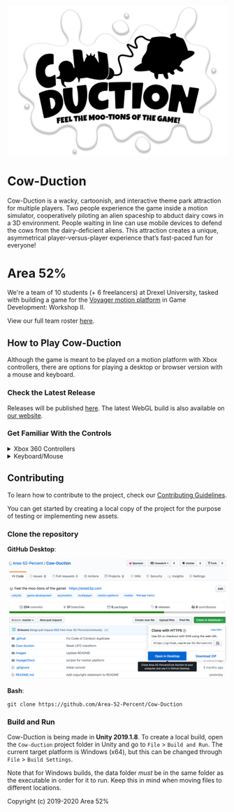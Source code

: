 ![Cow-Duction logo](Images/cow-duction-logo.png)

# Cow-Duction

Cow-Duction is a wacky, cartoonish, and interactive theme park attraction for multiple players. Two people experience the game inside a motion simulator, cooperatively piloting an alien spaceship to abduct dairy cows in a 3D environment. People waiting in line can use mobile devices to defend the cows from the dairy-deficient aliens. This attraction creates a unique, asymmetrical player-versus-player experience that’s fast-paced fun for everyone!

# Area 52%

We're a team of 10 students (+ 6 freelancers) at Drexel University, tasked with building a game for the [Voyager motion platform](https://vimeo.com/mosimlab) in Game Development: Workshop II. 

View our full team roster [here](https://www.area52p.com/team).

## How to Play Cow-Duction

Although the game is meant to be played on a motion platform with Xbox controllers, there are options for playing a desktop or browser version with a mouse and keyboard.

### Check the Latest Release

Releases will be published [here](https://github.com/kadeo13/Area52Percent/releases).
The latest WebGL build is also available on [our website](https://www.area52p.com/play).

### Get Familiar With the Controls

<details>
  <summary> Xbox 360 Controllers </summary>
  <p>
    <img src="Images/joystick-controls.png" alt="Joystick controls">
  </p>
</details>

<details>
  <summary> Keyboard/Mouse </summary>

* `W` Move forward
* `A` Move left
* `S` Move backward
* `D` Move right

* `Z` Move upward
* `C` Move downward
  
* `UpArrow`    Turn camera upward
* `LeftArrow`  Turn camera left
* `DownArrow`  Turn camera downward
* `RightArrow` Turn camera right
  
* `Q`          Roll camera left
* `E`          Roll camera right
  
* `F` Activate cloak ability
  
* `Mouse`  Control reticle on screen
* `Mouse0` Shoot grappling hook
  
* `Space`  Release cow or farmer (if grappled)
* `V`      Pull cow (if grappled)
* `B`      Push cow (if grappled)
</details>

## Contributing

To learn how to contribute to the project, check our [Contributing Guidelines](.github/CONTRIBUTING.md).

You can get started by creating a local copy of the project for the purpose of testing or implementing new assets.

### Clone the repository

**GitHub Desktop**:

![Image](Images/clone-repository-desktop.png)

**Bash**:

```shell
git clone https://github.com/Area-52-Percent/Cow-Duction
```

### Build and Run

Cow-Duction is being made in **Unity 2019.1.8**. To create a local build, open the `Cow-duction` project folder in Unity and go to `File` > `Build and Run`. The current target platform is Windows (x64), but this can be changed through `File` > `Build Settings`.

Note that for Windows builds, the data folder *must* be in the same folder as the executable in order for it to run. Keep this in mind when moving files to different locations.

Copyright (c) 2019-2020 Area 52%
